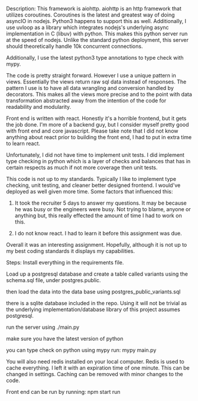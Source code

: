 Description:
This framework is aiohttp. aiohttp is an http framework that utilizes
coroutines. Coroutines is the latest and greatest way of doing asyncIO
in nodejs. Python3 happens to support this as well. Additionally, I use uvloop
as a library which integrates nodejs's underlying async implementation in C (libuv)
with python. This makes this python server run at the speed of nodejs. Unlike the standard
python deployment, this server should theoretically handle 10k concurrent connections. 

Additionally, I use the latest python3 type annotations to type check
with mypy. 

The code is pretty straight forward. However I use a unique pattern in views.
Essentially the views return raw sql data instead of responses. The pattern
I use is to have all data wrangling and conversion handled by decorators.
This makes all the views more precise and to the point with data transformation
abstracted away from the intention of the code for readability and modularity. 

Front end is written with react. Honestly it's a horrible frontend, but it gets the job
done. I'm more of a backend guy, but I consider myself pretty good with front end and core 
javascript. Please take note that I did not know anything about react prior to building the 
front end, I had to put in extra time to learn react. 

Unfortunately, I did not have time to implement unit tests.
I did implement type checking in python which is a layer of checks and balances
that has in certain respects as much if not more coverage then unit tests. 


This code is not up to my standards. Typically I like 
to implement type checking, unit testing, and cleaner better designed frontend. 
I would've deployed as well given more time. Some factors that influenced this:

1. It took the recruiter 5 days to answer my questions. It may be because he was 
busy or the engineers were busy. Not trying to blame, anyone or anything but,
this really effected the amount of time I had to work on this. 

2. I do not know react. I had to learn it before this assignment was due.

Overall it was an interesting assignment. Hopefully, although it is not up to my best coding
standards it displays my capabilities.  


Steps:
Install everything in the requirements file.

Load up a postgresql database and create a table called
variants using the schema.sql file, under postgres.public.

then load the data into the data base using postgres_public_variants.sql

there is a sqlite database included in the repo. Using it will not be trivial
as the underlying implementation/database library of this project assumes postgresql. 

run the server using ./main.py

make sure you have the latest version of python

you can type check on python using mypy
run: mypy main.py 

You will also need redis installed on your local computer. Redis is used
to cache everything. I left it with an expiration time of one minute.
This can be changed in settings. Caching can be removed with minor changes
to the code. 

Front end can be run by running: npm start run


